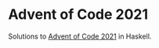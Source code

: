# Advent of Code 2021

Solutions to [Advent of Code 2021](https://adventofcode.com/2021) in Haskell.

